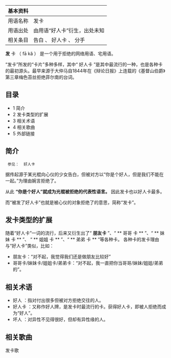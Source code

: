 |  **基本资料**  ||
|---|---|
|用语名称  |  发卡   |
|用语出处  |  由用语“好人卡”衍生，出处未知   |
|相关条目  |  告白  、  好人卡  、  分手   |
  
**发** 卡  （  fā kǎ  ）  是一个用于拒绝的网络用语、宅用语。

“发卡”所发的“卡片”多种多样，其中“  好人卡
”是其中最流行的一种，也是各种卡的最初源头。最早来源于大仲马自1844年在《辩论日报》上连载的《基督山伯爵》第三章梅色苔丝拒绝菲尔南的台词。

##  目录

  * 1  简介 
  * 2  发卡类型的扩展 
  * 3  相关术语 
  * 4  相关歌曲 
  * 5  外部链接 

##  简介

     参见：  好人卡 

据传起源于某光棍向心仪的少女告白，但被对方以“你是个好人，但是我们不能在一起。”为理由婉言拒绝了。

从此 **“你是个好人”就成为光棍被拒绝的代表性语言。** 因此发卡也以好人卡最多。

而“被发了好人卡”也就是被心仪的对象拒绝了的意思，简称“发卡”。

##  发卡类型的扩展

随着“好人卡”一词的流行，后来又衍生出了“ **朋友卡** ”、“ ** 哥哥  卡 ** ”、“ ** 妹妹  卡 ** ”、 “ ** 姐姐  卡 **
”、“ ** 弟弟  卡 ** ”等各种卡。 各种卡的发卡理由与“好人卡”类似，比如：

  * 朋友卡：“对不起，我觉得我们还是做朋友比较好” 
  * 哥哥卡/妹妹卡/姐姐卡/弟弟卡：“对不起，我一直把你当哥哥/妹妹/姐姐/弟弟的”。 

##  相关术语

  * 好人  ：指对付出很多但被对方拒绝交往的人。 
  * 好人卡  ：又称作好人牌，是发卡时最流行的卡。获得好人卡，即被人拒绝而成为“好人”。 
  * 坏人  ：对异性不见得很好，但却有异性缘的人。 

##  相关歌曲

发卡歌